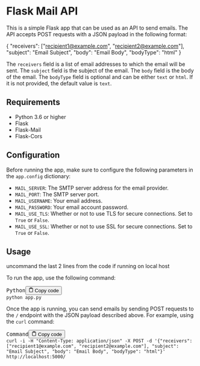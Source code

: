 # Flask Mail API

This is a simple Flask app that can be used as an API to send emails. The API accepts POST requests with a JSON payload in the following format:

{
  "receivers": ["recipient1@example.com", "recipient2@example.com"],
  "subject": "Email Subject",
  "body": "Email Body",
  "bodyType": "html"
}

The `receivers` field is a list of email addresses to which the email will be sent. The `subject` field is the subject of the email. The `body` field is the body of the email. The `bodyType` field is optional and can be either `text` or `html`. If it is not provided, the default value is `text`.


## Requirements

* Python 3.6 or higher
* Flask
* Flask-Mail
* Flask-Cors


## Configuration

Before running the app, make sure to configure the following parameters in the `app.config` dictionary:

* `MAIL_SERVER`: The SMTP server address for the email provider.
* `MAIL_PORT`: The SMTP server port.
* `MAIL_USERNAME`: Your email address.
* `MAIL_PASSWORD`: Your email account password.
* `MAIL_USE_TLS`: Whether or not to use TLS for secure connections. Set to `True` or `False`.
* `MAIL_USE_SSL`: Whether or not to use SSL for secure connections. Set to `True` or `False`.


## Usage

uncommand the last 2 lines from the code if running on local host

To run the app, use the following command:

<pre><div class="bg-black rounded-md mb-4"><div class="flex items-center relative text-gray-200 bg-gray-800 px-4 py-2 text-xs font-sans justify-between rounded-t-md"><span>Python</span><button class="flex ml-auto gap-2"><svg stroke="currentColor" fill="none" stroke-width="2" viewBox="0 0 24 24" stroke-linecap="round" stroke-linejoin="round" class="h-4 w-4" height="1em" width="1em" xmlns="http://www.w3.org/2000/svg"><path d="M16 4h2a2 2 0 0 1 2 2v14a2 2 0 0 1-2 2H6a2 2 0 0 1-2-2V6a2 2 0 0 1 2-2h2"></path><rect x="8" y="2" width="8" height="4" rx="1" ry="1"></rect></svg> Copy code</button></div><div class="p-4 overflow-y-auto"><code class="!whitespace-pre hljs">python app.py
</code></div></div></pre>

Once the app is running, you can send emails by sending POST requests to the `/` endpoint with the JSON payload described above. For example, using the `curl` command:

<pre><div class="bg-black rounded-md mb-4"><div class="flex items-center relative text-gray-200 bg-gray-800 px-4 py-2 text-xs font-sans justify-between rounded-t-md"><span>Command</span><button class="flex ml-auto gap-2"><svg stroke="currentColor" fill="none" stroke-width="2" viewBox="0 0 24 24" stroke-linecap="round" stroke-linejoin="round" class="h-4 w-4" height="1em" width="1em" xmlns="http://www.w3.org/2000/svg"><path d="M16 4h2a2 2 0 0 1 2 2v14a2 2 0 0 1-2 2H6a2 2 0 0 1-2-2V6a2 2 0 0 1 2-2h2"></path><rect x="8" y="2" width="8" height="4" rx="1" ry="1"></rect></svg> Copy code</button></div><div class="p-4 overflow-y-auto"><code class="!whitespace-pre hljs language-json">curl -i -H "Content-Type: application/json" -X POST -d '{"receivers": ["recipient1@example.com", "recipient2@example.com"], "subject": "Email Subject", "body": "Email Body", "bodyType": "html"}' http://localhost:5000/</code></div></div></pre>
